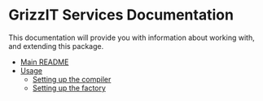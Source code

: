 # GrizzIT Services Documentation

This documentation will provide you with information about working with, and extending this package.

- [Main README](../README.md)
- [Usage](usage/index.md)
  - [Setting up the compiler](usage/setting-up-the-compiler.md)
  - [Setting up the factory](usage/setting-up-the-factory.md)